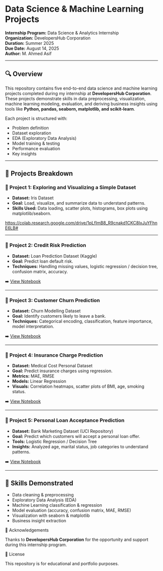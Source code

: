 # Data Science & Machine Learning Projects 

**Internship Program:** Data Science & Analytics Internship  
**Organization:** DevelopersHub Corporation  
**Duration:** Summer 2025  
**Due Date:** August 14, 2025  
**Author:** M. Ahmed Asif

---

## 🔍 Overview

This repository contains five end-to-end data science and machine learning projects completed during my internship at **DevelopersHub Corporation**. These projects demonstrate skills in data preprocessing, visualization, machine learning modeling, evaluation, and deriving business insights using tools like **Python, pandas, seaborn, matplotlib, and scikit-learn**.

Each project is structured with:
- Problem definition  
- Dataset exploration  
- EDA (Exploratory Data Analysis)  
- Model training & testing  
- Performance evaluation  
- Key insights

---

## 📁 Projects Breakdown

### 📌 Project 1: Exploring and Visualizing a Simple Dataset
- **Dataset:** Iris Dataset  
- **Goal:** Load, visualize, and summarize data to understand patterns.
- **Skills Used:** Data loading, scatter plots, histograms, box plots using matplotlib/seaborn.

https://colab.research.google.com/drive/1pLfImB8_R9cnakd1CKC8IxJuYFhnE6LB#

---

### 📌 Project 2: Credit Risk Prediction
- **Dataset:** Loan Prediction Dataset (Kaggle)  
- **Goal:** Predict loan default risk.
- **Techniques:** Handling missing values, logistic regression / decision tree, confusion matrix, accuracy.

➡️ [View Notebook](./Project-2_Credit-Risk-Prediction/credit_risk_prediction.ipynb)

---

### 📌 Project 3: Customer Churn Prediction
- **Dataset:** Churn Modelling Dataset  
- **Goal:** Identify customers likely to leave a bank.
- **Techniques:** Categorical encoding, classification, feature importance, model interpretation.

➡️ [View Notebook](./Project-3_Customer-Churn/churn_prediction.ipynb)

---

### 📌 Project 4: Insurance Charge Prediction
- **Dataset:** Medical Cost Personal Dataset  
- **Goal:** Predict insurance charges using regression.
- **Metrics:** MAE, RMSE  
- **Models:** Linear Regression  
- **Visuals:** Correlation heatmaps, scatter plots of BMI, age, smoking status.

➡️ [View Notebook](./Project-4_Insurance-Charge-Prediction/insurance_cost_prediction.ipynb)

---

### 📌 Project 5: Personal Loan Acceptance Prediction
- **Dataset:** Bank Marketing Dataset (UCI Repository)  
- **Goal:** Predict which customers will accept a personal loan offer.
- **Tools:** Logistic Regression / Decision Tree  
- **Insights:** Analyzed age, marital status, job categories to understand patterns.

➡️ [View Notebook](./Project-5_Personal-Loan-Acceptance/personal_loan_prediction.ipynb)

---

## 💼 Skills Demonstrated

- Data cleaning & preprocessing  
- Exploratory Data Analysis (EDA)  
- Machine Learning classification & regression  
- Model evaluation (accuracy, confusion matrix, MAE, RMSE)  
- Visualization with seaborn & matplotlib  
- Business insight extraction



📢 Acknowledgements

Thanks to **DevelopersHub Corporation** for the opportunity and support during this internship program.


📜 License

This repository is for educational and portfolio purposes.


